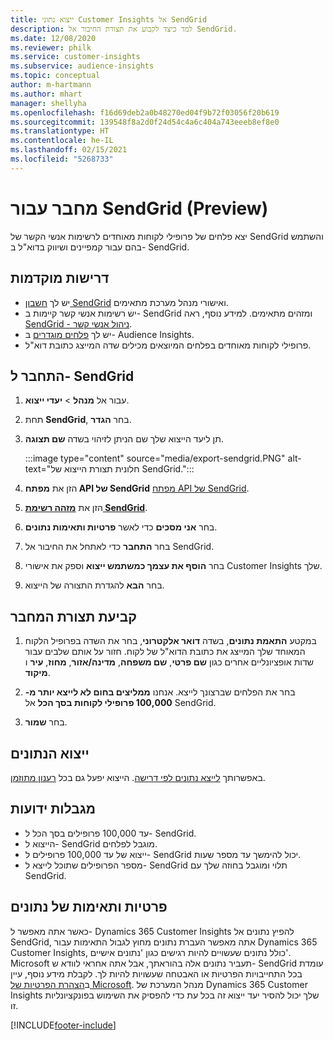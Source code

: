 ```yaml
---
title: ייצוא נתוני Customer Insights אל SendGrid
description: למד כיצד לקבוע את תצורת החיבור אל SendGrid.
ms.date: 12/08/2020
ms.reviewer: philk
ms.service: customer-insights
ms.subservice: audience-insights
ms.topic: conceptual
author: m-hartmann
ms.author: mhart
manager: shellyha
ms.openlocfilehash: f16d69deb2a0b48270ed04f9b72f03056f20b619
ms.sourcegitcommit: 139548f8a2d0f24d54c4a6c404a743eeeb8ef8e0
ms.translationtype: HT
ms.contentlocale: he-IL
ms.lasthandoff: 02/15/2021
ms.locfileid: "5268733"
---
```

# <a name="connector-for-sendgrid-preview"></a>מחבר עבור SendGrid‏ (Preview)

יצא פלחים של פרופילי לקוחות מאוחדים לרשימות אנשי הקשר של SendGrid והשתמש בהם עבור קמפיינים ושיווק בדוא"ל ב- SendGrid. 

## <a name="prerequisites"></a>דרישות מוקדמות

-   יש לך [חשבון SendGrid](https://sendgrid.com/) ואישורי מנהל מערכת מתאימים.
-   יש רשימות אנשי קשר קיימות ב- SendGrid ומזהים מתאימים. למידע נוסף, ראה [SendGrid - ניהול אנשי קשר](https://sendgrid.com/docs/ui/managing-contacts/create-and-manage-contacts/#manage-contacts).
-   יש לך [פלחים מוגדרים](segments.md) ב- Audience Insights.
-   פרופילי לקוחות מאוחדים בפלחים המיוצאים מכילים שדה המייצג כתובת דוא"ל.

## <a name="connect-to-sendgrid"></a>התחבר ל- SendGrid

1. עבור אל **מנהל** > **יעדי ייצוא**.

1. תחת **SendGrid**, בחר **הגדר**.

1. תן ליעד הייצוא שלך שם הניתן לזיהוי בשדה **שם תצוגה**.

   :::image type="content" source="media/export-sendgrid.PNG" alt-text="חלונית תצורת הייצוא של SendGrid.":::

1. הזן את **מפתח API של SendGrid** [מפתח API של SendGrid](https://sendgrid.com/docs/ui/account-and-settings/api-keys/).

1. הזן את **[מזהה רשימת SendGrid](https://sendgrid.com/docs/ui/managing-contacts/create-and-manage-contacts/#manage-contacts)**.

1. בחר **אני מסכים** כדי לאשר **פרטיות ותאימות נתונים**.

1. בחר **התחבר** כדי לאתחל את החיבור אל SendGrid.

1. בחר **הוסף את עצמך כמשתמש ייצוא** וספק את אישורי Customer Insights שלך.

1. בחר **הבא** להגדרת התצורה של הייצוא.

## <a name="configure-the-connector"></a>קביעת תצורת המחבר

1. במקטע **התאמת נתונים**, בשדה **דואר אלקטרוני**, בחר את השדה בפרופיל הלקוח המאוחד שלך המייצג את כתובת הדוא"ל של לקוח. חזור על אותם שלבים עבור שדות אופציונליים אחרים כגון **שם פרטי**, **שם משפחה**, **מדינה/אזור**, **מחוז**, **עיר** ו **מיקוד**.

1. בחר את הפלחים שברצונך לייצא. אנחנו **ממליצים בחום לא לייצא יותר מ- 100,000 פרופילי לקוחות בסך הכל** אל SendGrid. 

1. בחר **שמור**.

## <a name="export-the-data"></a>ייצוא הנתונים

באפשרותך [לייצא נתונים לפי דרישה](export-destinations.md). הייצוא יפעל גם בכל [רענון מתוזמן](system.md#schedule-tab).

## <a name="known-limitations"></a>מגבלות ידועות

- עד 100,000 פרופילים בסך הכל ל- SendGrid.
- הייצוא ל- SendGrid מוגבל לפלחים.
- ייצוא של עד 100,000 פרופילים ל- SendGrid יכול להימשך עד מספר שעות. 
- מספר הפרופילים שתוכל לייצא ל- SendGrid תלוי ומוגבל בחוזה שלך עם SendGrid.

## <a name="data-privacy-and-compliance"></a>פרטיות ותאימות של נתונים

כאשר אתה מאפשר ל- Dynamics 365 Customer Insights להפיץ נתונים אל SendGrid, אתה מאפשר העברת נתונים מחוץ לגבול התאימות עבור Dynamics 365 Customer Insights, כולל נתונים שעשויים להיות רגישים כגון 'נתונים אישיים'. Microsoft תעביר נתונים אלה בהוראתך, אבל אתה אחראי לוודא ש- SendGrid עומדת בכל התחייבויות הפרטיות או האבטחה שעשויות להיות לך. לקבלת מידע נוסף, עיין ב[הצהרת הפרטיות של Microsoft](https://go.microsoft.com/fwlink/?linkid=396732).
מנהל המערכת של Dynamics 365 Customer Insights שלך יכול להסיר יעד ייצוא זה בכל עת כדי להפסיק את השימוש בפונקציונליות זו.


[!INCLUDE[footer-include](../includes/footer-banner.md)]